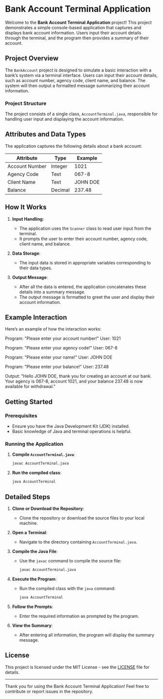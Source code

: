 # Bank Account Terminal Application

Welcome to the **Bank Account Terminal Application** project! This project demonstrates a simple console-based application that captures and displays bank account information. Users input their account details through the terminal, and the program then provides a summary of their account.

## Project Overview

The `BankAccount` project is designed to simulate a basic interaction with a bank’s system via a terminal interface. Users can input their account details, such as account number, agency code, client name, and balance. The system will then output a formatted message summarizing their account information.

### Project Structure

The project consists of a single class, `AccountTerminal.java`, responsible for handling user input and displaying the account information.

## Attributes and Data Types

The application captures the following details about a bank account:

| Attribute      | Type    | Example   |
|--------------- |---------|-----------|
| Account Number | Integer | 1021      |
| Agency Code    | Text    | 067-8     |
| Client Name    | Text    | JOHN DOE  |
| Balance        | Decimal | 237.48    |

## How It Works

1. **Input Handling**:
   - The application uses the `Scanner` class to read user input from the terminal.
   - It prompts the user to enter their account number, agency code, client name, and balance.

2. **Data Storage**:
   - The input data is stored in appropriate variables corresponding to their data types.

3. **Output Message**:
   - After all the data is entered, the application concatenates these details into a summary message.
   - The output message is formatted to greet the user and display their account information.

## Example Interaction

Here’s an example of how the interaction works:

Program: "Please enter your account number!"
User: 1021

Program: "Please enter your agency code!"
User: 067-8

Program: "Please enter your name!"
User: JOHN DOE

Program: "Please enter your balance!"
User: 237.48

Output: "Hello JOHN DOE, thank you for creating an account at our bank. Your agency is 067-8, account 1021, and your balance 237.48 is now available for withdrawal."


## Getting Started

### Prerequisites

- Ensure you have the Java Development Kit (JDK) installed.
- Basic knowledge of Java and terminal operations is helpful.

### Running the Application

1. **Compile `AccountTerminal.java`**:
    ```bash
    javac AccountTerminal.java
    ```
2. **Run the compiled class**:
    ```bash
    java AccountTerminal
    ```

## Detailed Steps

1. **Clone or Download the Repository**:
   - Clone the repository or download the source files to your local machine.

2. **Open a Terminal**:
   - Navigate to the directory containing `AccountTerminal.java`.

3. **Compile the Java File**:
   - Use the `javac` command to compile the source file:
     ```bash
     javac AccountTerminal.java
     ```

4. **Execute the Program**:
   - Run the compiled class with the `java` command:
     ```bash
     java AccountTerminal
     ```

5. **Follow the Prompts**:
   - Enter the required information as prompted by the program.

6. **View the Summary**:
   - After entering all information, the program will display the summary message.

## License

This project is licensed under the MIT License - see the [LICENSE](LICENSE) file for details.

---

Thank you for using the Bank Account Terminal Application! Feel free to contribute or report issues in the repository.
